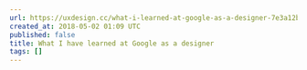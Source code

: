 ```yaml
---
url: https://uxdesign.cc/what-i-learned-at-google-as-a-designer-7e3a12b7a82e?source=rss----138adf9c44c---4
created_at: 2018-05-02 01:09 UTC
published: false
title: What I have learned at Google as a designer
tags: []
---
```




